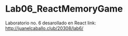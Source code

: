# Lab06_ReactMemoryGame
Laboratorio no. 6 desarollado en React
link: http://juanelcaballo.club/20308/lab6/
